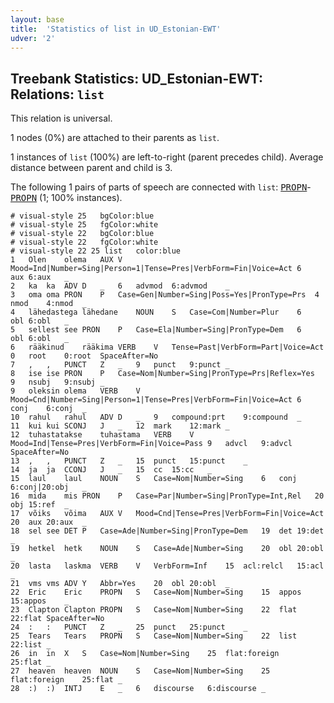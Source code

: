 ```yaml
---
layout: base
title:  'Statistics of list in UD_Estonian-EWT'
udver: '2'
---
```


## Treebank Statistics: UD_Estonian-EWT: Relations: `list`

This relation is universal.

1 nodes (0%) are attached to their parents as `list`.

1 instances of `list` (100%) are left-to-right (parent precedes child).
Average distance between parent and child is 3.

The following 1 pairs of parts of speech are connected with `list`: <tt><a href="et_ewt-pos-PROPN.html">PROPN</a></tt>-<tt><a href="et_ewt-pos-PROPN.html">PROPN</a></tt> (1; 100% instances).


~~~ conllu
# visual-style 25	bgColor:blue
# visual-style 25	fgColor:white
# visual-style 22	bgColor:blue
# visual-style 22	fgColor:white
# visual-style 22 25 list	color:blue
1	Olen	olema	AUX	V	Mood=Ind|Number=Sing|Person=1|Tense=Pres|VerbForm=Fin|Voice=Act	6	aux	6:aux	_
2	ka	ka	ADV	D	_	6	advmod	6:advmod	_
3	oma	oma	PRON	P	Case=Gen|Number=Sing|Poss=Yes|PronType=Prs	4	nmod	4:nmod	_
4	lähedastega	lähedane	NOUN	S	Case=Com|Number=Plur	6	obl	6:obl	_
5	sellest	see	PRON	P	Case=Ela|Number=Sing|PronType=Dem	6	obl	6:obl	_
6	rääkinud	rääkima	VERB	V	Tense=Past|VerbForm=Part|Voice=Act	0	root	0:root	SpaceAfter=No
7	,	,	PUNCT	Z	_	9	punct	9:punct	_
8	ise	ise	PRON	P	Case=Nom|Number=Sing|PronType=Prs|Reflex=Yes	9	nsubj	9:nsubj	_
9	oleksin	olema	VERB	V	Mood=Cnd|Number=Sing|Person=1|Tense=Pres|VerbForm=Fin|Voice=Act	6	conj	6:conj	_
10	rahul	rahul	ADV	D	_	9	compound:prt	9:compound	_
11	kui	kui	SCONJ	J	_	12	mark	12:mark	_
12	tuhastatakse	tuhastama	VERB	V	Mood=Ind|Tense=Pres|VerbForm=Fin|Voice=Pass	9	advcl	9:advcl	SpaceAfter=No
13	,	,	PUNCT	Z	_	15	punct	15:punct	_
14	ja	ja	CCONJ	J	_	15	cc	15:cc	_
15	laul	laul	NOUN	S	Case=Nom|Number=Sing	6	conj	6:conj|20:obj	_
16	mida	mis	PRON	P	Case=Par|Number=Sing|PronType=Int,Rel	20	obj	15:ref	_
17	võiks	võima	AUX	V	Mood=Cnd|Tense=Pres|VerbForm=Fin|Voice=Act	20	aux	20:aux	_
18	sel	see	DET	P	Case=Ade|Number=Sing|PronType=Dem	19	det	19:det	_
19	hetkel	hetk	NOUN	S	Case=Ade|Number=Sing	20	obl	20:obl	_
20	lasta	laskma	VERB	V	VerbForm=Inf	15	acl:relcl	15:acl	_
21	vms	vms	ADV	Y	Abbr=Yes	20	obl	20:obl	_
22	Eric	Eric	PROPN	S	Case=Nom|Number=Sing	15	appos	15:appos	_
23	Clapton	Clapton	PROPN	S	Case=Nom|Number=Sing	22	flat	22:flat	SpaceAfter=No
24	:	:	PUNCT	Z	_	25	punct	25:punct	_
25	Tears	Tears	PROPN	S	Case=Nom|Number=Sing	22	list	22:list	_
26	in	in	X	S	Case=Nom|Number=Sing	25	flat:foreign	25:flat	_
27	heaven	heaven	NOUN	S	Case=Nom|Number=Sing	25	flat:foreign	25:flat	_
28	:)	:)	INTJ	E	_	6	discourse	6:discourse	_

~~~


